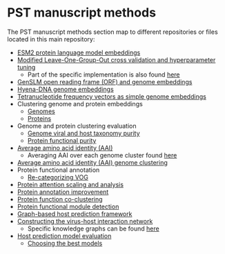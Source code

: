 # PST manuscript methods

The PST manuscript methods section map to different repositories or files located in this main repository:

- [ESM2 protein language model embeddings](https://github.com/cody-mar10/esm_embed/tree/main)
- [Modified Leave-One-Group-Out cross validation and hyperparameter tuning](https://github.com/cody-mar10/lightning-crossval)
  - Part of the specific implementation is also found [here](../src/pst/training/)
- [GenSLM open reading frame (ORF) and genome embeddings](https://github.com/cody-mar10/genslm_embed)
- [Hyena-DNA genome embeddings](https://github.com/cody-mar10/hyena-dna-embed)
- [Tetranucleotide frequency vectors as simple genome embeddings](genome_embeddings/kmer.ipynb)
- Clustering genome and protein embeddings
  - [Genomes](genome_embeddings/clustering.ipynb)
  - [Proteins](protein_embeddings/clustering.ipynb)
- Genome and protein clustering evaluation
  - [Genome viral and host taxonomy purity](genome_embeddings/evaluations/taxonomy_purity.ipynb)
  - [Protein functional purity](protein_embeddings/evaluations/functional_purity.ipynb)
- [Average amino acid identity (AAI)](genome_embeddings/evaluations/AAI.ipynb)
  - Averaging AAI over each genome cluster found [here](genome_embeddings/evaluations/average_AAI_per_cluster.ipynb)
- [Average amino acid identity (AAI) genome clustering](genome_embeddings/evaluations/AAI.ipynb)
- Protein functional annotation
  - [Re-categorizing VOG](protein_embeddings/annotations/relabel_VOG.ipynb)
- [Protein attention scaling and analysis](protein_embeddings/evaluations/attention.ipynb)
- [Protein annotation improvement](protein_embeddings/evaluations/annotation_improvement.ipynb)
- [Protein function co-clustering](protein_embeddings/evaluations/function_co-clustering.ipynb)
- [Protein functional module detection](protein_embeddings/evaluations/functional_module_detection.ipynb)
- [Graph-based host prediction framework](https://github.com/cody-mar10/PST_host_prediction)
- [Constructing the virus-host interaction network](https://github.com/cody-mar10/PST_host_prediction/blob/main/data/create_knowledge_graph.ipynb)
  - Specific knowledge graphs can be found [here](https://github.com/cody-mar10/PST_host_prediction/blob/main/data/knowledge_graphs)
- [Host prediction model evaluation](https://github.com/cody-mar10/PST_host_prediction/blob/main/evaluations/iPHoP_test_set_evaluation.ipynb)
  - [Choosing the best models](https://github.com/cody-mar10/PST_host_prediction/blob/main/evaluations/choosing_best_models.ipynb)
